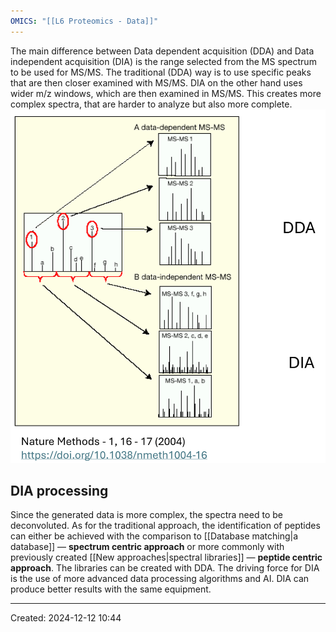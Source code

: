 ```yaml
---
OMICS: "[[L6 Proteomics - Data]]"
---
```

The main difference between Data dependent acquisition (DDA) and Data independent acquisition (DIA) is the range selected from the MS spectrum to be used for MS/MS. The traditional (DDA) way is to use specific peaks that are then closer examined with MS/MS. DIA on the other hand uses wider m/z windows, which are then examined in MS/MS. This creates more complex spectra, that are harder to analyze but also more complete.![](content/Attachments/KIMN20_data_identification_quantification_2067540178.png)
## DIA processing
Since the generated data is more complex, the spectra need to be deconvoluted. As for the traditional approach, the identification of peptides can either be achieved with the comparison to [[Database matching|a database]] — **spectrum centric approach** or more commonly with previously created [[New approaches|spectral libraries]] — **peptide centric approach**. The libraries can be created with DDA. 
The driving force for DIA is the use of more advanced data processing algorithms and AI. DIA can produce better results with the same equipment.

---
Created: 2024-12-12 10:44